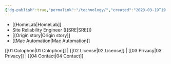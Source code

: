 ```yaml
---
{"dg-publish":true,"permalink":"/technology/","created":"2023-03-19T19:19:20.185-04:00","updated":"2023-03-25T10:33:08.688-04:00"}
---
```


- [[HomeLab\|HomeLab]]
- Site Reliability Engineer ([[SRE\|SRE]])
- [[Origin story\|Origin story]]
- [[Mac Automation\|Mac Automation]]


<div class="transclusion internal-embed is-loaded"><div class="markdown-embed">



[[01 Colophon\|01 Colophon]] | [[02 License\|02 License]] | [[03 Privacy\|03 Privacy]] | [[04 Contact\|04 Contact]]

</div></div>
